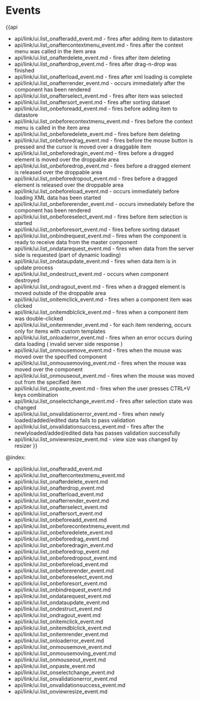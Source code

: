 
Events
=======

{{api
- api/link/ui.list_onafteradd_event.md - fires after adding item to datastore
- api/link/ui.list_onaftercontextmenu_event.md - fires after the context menu was called in the item area
- api/link/ui.list_onafterdelete_event.md - fires after item deleting
- api/link/ui.list_onafterdrop_event.md - fires after drag-n-drop was finished
- api/link/ui.list_onafterload_event.md - fires after xml loading is complete
- api/link/ui.list_onafterrender_event.md - occurs immediately after the component has been rendered
- api/link/ui.list_onafterselect_event.md - fires after item was selected
- api/link/ui.list_onaftersort_event.md - fires after sorting dataset
- api/link/ui.list_onbeforeadd_event.md - fires before adding item to datastore
- api/link/ui.list_onbeforecontextmenu_event.md - fires before the context menu is called in the item area
- api/link/ui.list_onbeforedelete_event.md - fires before item deleting
- api/link/ui.list_onbeforedrag_event.md - fires before the mouse button is pressed and the cursor is moved over a draggable item
- api/link/ui.list_onbeforedragin_event.md - fires before a dragged element is moved over the droppable area
- api/link/ui.list_onbeforedrop_event.md - fires before a dragged element is released over the droppable area
- api/link/ui.list_onbeforedropout_event.md - fires before a dragged element is released over the droppable area
- api/link/ui.list_onbeforeload_event.md - occurs immediately before loading XML data has been started
- api/link/ui.list_onbeforerender_event.md - occurs immediately before the component has been rendered
- api/link/ui.list_onbeforeselect_event.md - fires before item selection is started
- api/link/ui.list_onbeforesort_event.md - fires before sorting dataset
- api/link/ui.list_onbindrequest_event.md - fires when the component is ready to receive data from the master component
- api/link/ui.list_ondatarequest_event.md - fires when data from the server side is requested (part of dynamic loading)
- api/link/ui.list_ondataupdate_event.md - fires when data item is in update process
- api/link/ui.list_ondestruct_event.md - occurs when component destroyed
- api/link/ui.list_ondragout_event.md - fires when a dragged element is moved outside of the droppable area
- api/link/ui.list_onitemclick_event.md - fires when a component item was clicked
- api/link/ui.list_onitemdblclick_event.md - fires when a component item was double-clicked
- api/link/ui.list_onitemrender_event.md - for each item rendering, occurs only for items with custom templates
- api/link/ui.list_onloaderror_event.md - fires when an error occurs during data loading ( invalid server side response )
- api/link/ui.list_onmousemove_event.md - fires when the mouse was moved over the specified component
- api/link/ui.list_onmousemoving_event.md - fires when the mouse was moved over the component
- api/link/ui.list_onmouseout_event.md - fires when the mouse was moved out from the specified item
- api/link/ui.list_onpaste_event.md - fires when the user presses CTRL+V keys combination
- api/link/ui.list_onselectchange_event.md - fires after selection state was changed
- api/link/ui.list_onvalidationerror_event.md - fires when newly loaded/added/edited data fails to pass validation
- api/link/ui.list_onvalidationsuccess_event.md - fires after the newlyloaded/added/edited data has passes validation successfully
- api/link/ui.list_onviewresize_event.md - view size was changed by resizer
}}

@index:
- api/link/ui.list_onafteradd_event.md
- api/link/ui.list_onaftercontextmenu_event.md
- api/link/ui.list_onafterdelete_event.md
- api/link/ui.list_onafterdrop_event.md
- api/link/ui.list_onafterload_event.md
- api/link/ui.list_onafterrender_event.md
- api/link/ui.list_onafterselect_event.md
- api/link/ui.list_onaftersort_event.md
- api/link/ui.list_onbeforeadd_event.md
- api/link/ui.list_onbeforecontextmenu_event.md
- api/link/ui.list_onbeforedelete_event.md
- api/link/ui.list_onbeforedrag_event.md
- api/link/ui.list_onbeforedragin_event.md
- api/link/ui.list_onbeforedrop_event.md
- api/link/ui.list_onbeforedropout_event.md
- api/link/ui.list_onbeforeload_event.md
- api/link/ui.list_onbeforerender_event.md
- api/link/ui.list_onbeforeselect_event.md
- api/link/ui.list_onbeforesort_event.md
- api/link/ui.list_onbindrequest_event.md
- api/link/ui.list_ondatarequest_event.md
- api/link/ui.list_ondataupdate_event.md
- api/link/ui.list_ondestruct_event.md
- api/link/ui.list_ondragout_event.md
- api/link/ui.list_onitemclick_event.md
- api/link/ui.list_onitemdblclick_event.md
- api/link/ui.list_onitemrender_event.md
- api/link/ui.list_onloaderror_event.md
- api/link/ui.list_onmousemove_event.md
- api/link/ui.list_onmousemoving_event.md
- api/link/ui.list_onmouseout_event.md
- api/link/ui.list_onpaste_event.md
- api/link/ui.list_onselectchange_event.md
- api/link/ui.list_onvalidationerror_event.md
- api/link/ui.list_onvalidationsuccess_event.md
- api/link/ui.list_onviewresize_event.md



